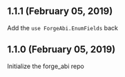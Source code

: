 ## 1.1.1 (February 05, 2019)

Add the `use ForgeAbi.EnumFields` back

## 1.1.0 (February 05, 2019)

Initialize the forge_abi repo
